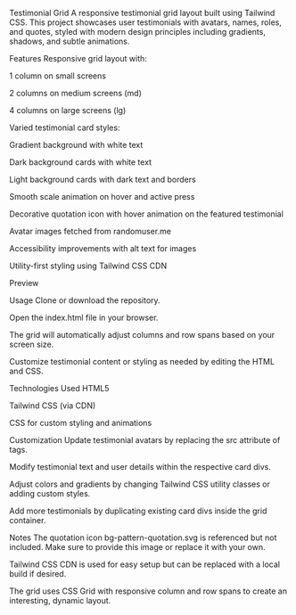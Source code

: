 Testimonial Grid
A responsive testimonial grid layout built using Tailwind CSS. This project showcases user testimonials with avatars, names, roles, and quotes, styled with modern design principles including gradients, shadows, and subtle animations.

Features
Responsive grid layout with:

1 column on small screens

2 columns on medium screens (md)

4 columns on large screens (lg)

Varied testimonial card styles:

Gradient background with white text

Dark background cards with white text

Light background cards with dark text and borders

Smooth scale animation on hover and active press

Decorative quotation icon with hover animation on the featured testimonial

Avatar images fetched from randomuser.me

Accessibility improvements with alt text for images

Utility-first styling using Tailwind CSS CDN

Preview

Usage
Clone or download the repository.

Open the index.html file in your browser.

The grid will automatically adjust columns and row spans based on your screen size.

Customize testimonial content or styling as needed by editing the HTML and CSS.

Technologies Used
HTML5

Tailwind CSS (via CDN)

CSS for custom styling and animations

Customization
Update testimonial avatars by replacing the src attribute of <img> tags.

Modify testimonial text and user details within the respective card divs.

Adjust colors and gradients by changing Tailwind CSS utility classes or adding custom styles.

Add more testimonials by duplicating existing card divs inside the grid container.

Notes
The quotation icon bg-pattern-quotation.svg is referenced but not included. Make sure to provide this image or replace it with your own.

Tailwind CSS CDN is used for easy setup but can be replaced with a local build if desired.

The grid uses CSS Grid with responsive column and row spans to create an interesting, dynamic layout.



